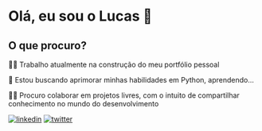 # Olá, eu sou o Lucas 👋


## O que procuro?
👩‍💻 Trabalho atualmente na construção do meu portfólio pessoal

🧠 Estou buscando aprimorar minhas habilidades em Python, aprendendo...

👯‍♀️ Procuro colaborar em projetos livres, com o intuito de compartilhar conhecimento no mundo do desenvolvimento





[![linkedin](https://img.shields.io/badge/linkedin-0A66C2?style=for-the-badge&logo=linkedin&logoColor=white)](www.linkedin.com/in/lucas-de-moraes-gomes-81b667b3)
[![twitter](https://img.shields.io/badge/twitter-1DA1F2?style=for-the-badge&logo=twitter&logoColor=white)](https://twitter.com/lucasmmgomes)
